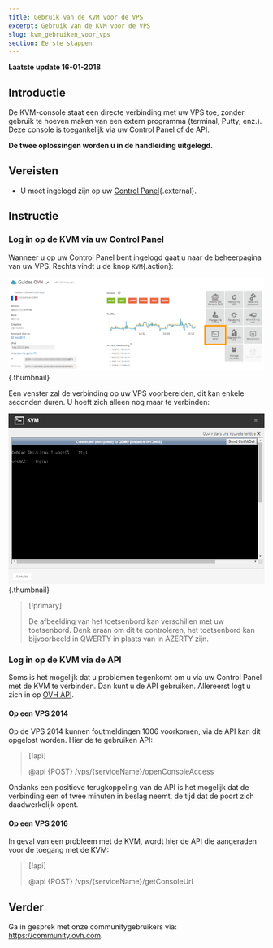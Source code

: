 ```yaml
---
title: Gebruik van de KVM voor de VPS 
excerpt: Gebruik van de KVM voor de VPS 
slug: kvm_gebruiken_voor_vps
section: Eerste stappen
---
```


**Laatste update 16-01-2018**

## Introductie

De KVM-console staat een directe verbinding met uw VPS toe, zonder gebruik te hoeven maken van een extern programma (terminal, Putty, enz.). Deze console is toegankelijk via uw Control Panel of de API.  

**De twee oplossingen worden u in de handleiding uitgelegd.**

## Vereisten

- U moet ingelogd zijn op uw [Control Panel](https://www.ovh.com/auth/?action=gotomanager/){.external}.

## Instructie

### Log in op de KVM via uw Control Panel

Wanneer u op uw Control Panel bent ingelogd gaat u naar de beheerpagina van uw VPS. Rechts vindt u de knop `KVM`{.action}:

![Selecteer de KVM-knop](images/activating_kvm_manager.png){.thumbnail}

 
Een venster zal de verbinding op uw VPS voorbereiden, dit kan enkele seconden duren.  U hoeft zich alleen nog maar te verbinden:

![Verbinding met de KVM](images/kvm_screen.png){.thumbnail}

> [!primary]
>
> De afbeelding van het toetsenbord kan verschillen met uw toetsenbord. Denk eraan om dit te controleren, het toetsenbord kan bijvoorbeeld in QWERTY in plaats van in AZERTY zijn.
>

### Log in op de KVM via de API

Soms is het mogelijk dat u problemen tegenkomt om u via uw Control Panel met de KVM te verbinden. Dan kunt u de API gebruiken. Allereerst logt u zich in op [OVH API](https://api.ovh.com/).

#### Op een VPS 2014

Op de VPS 2014 kunnen foutmeldingen 1006 voorkomen, via de API kan dit opgelost worden. Hier de te gebruiken API:

> [!api]
>
> @api {POST} /vps/{serviceName}/openConsoleAccess
>

Ondanks een positieve terugkoppeling van de API is het mogelijk dat de verbinding een of twee minuten in beslag neemt, de tijd dat de poort zich daadwerkelijk opent.

#### Op een VPS 2016

In geval van een probleem met de KVM, wordt hier de API die aangeraden voor de toegang met de KVM:

> [!api]
>
> @api {POST} /vps/{serviceName}/getConsoleUrl
>

## Verder 

Ga in gesprek met onze communitygebruikers via: <https://community.ovh.com>.


